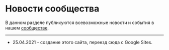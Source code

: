 # Новости сообщества

В данном разделе публикуются всевозможные новости и события в нашем [сообществе](https://www.vk.com/linuxsovet).

***
* 25.04.2021 - создание этого сайта, переезд сюда с Google Sites.
